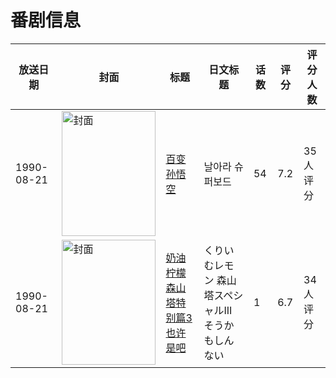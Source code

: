 # 番剧信息

|放送日期|封面|标题|日文标题|话数|评分|评分人数|
|---|---|---|---|---|---|---|
|1990-08-21|<img src="https://lain.bgm.tv/pic/cover/c/95/9d/39025_4395K.jpg" alt="封面" style="width:150px;height:200px;object-fit:cover;">|[百变孙悟空](https://bangumi.tv/subject/39025)|날아라 슈퍼보드|54|7.2|35人评分|
|1990-08-21|<img src="https://bangumi.tv/img/no_icon_subject.png" alt="封面" style="width:150px;height:200px;object-fit:cover;">|[奶油柠檬 森山塔特别篇3 也许是吧](https://bangumi.tv/subject/101954)|くりいむレモン 森山塔スペシャルIII そうかもしんない|1|6.7|34人评分|
